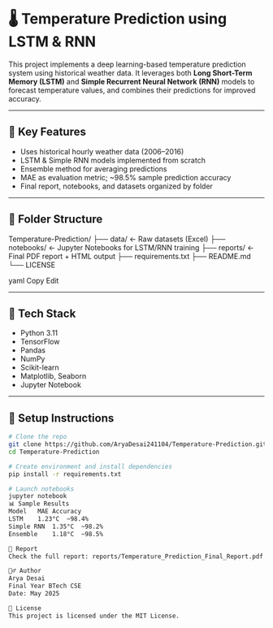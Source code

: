 # 🌡️ Temperature Prediction using LSTM & RNN

This project implements a deep learning-based temperature prediction system using historical weather data. It leverages both **Long Short-Term Memory (LSTM)** and **Simple Recurrent Neural Network (RNN)** models to forecast temperature values, and combines their predictions for improved accuracy.

---

## 📌 Key Features

- Uses historical hourly weather data (2006–2016)
- LSTM & Simple RNN models implemented from scratch
- Ensemble method for averaging predictions
- MAE as evaluation metric; ~98.5% sample prediction accuracy
- Final report, notebooks, and datasets organized by folder

---

## 📁 Folder Structure

Temperature-Prediction/
├── data/ ← Raw datasets (Excel)
├── notebooks/ ← Jupyter Notebooks for LSTM/RNN training
├── reports/ ← Final PDF report + HTML output
├── requirements.txt
├── README.md
└── LICENSE

yaml
Copy
Edit

---

## 🧪 Tech Stack

- Python 3.11
- TensorFlow
- Pandas
- NumPy
- Scikit-learn
- Matplotlib, Seaborn
- Jupyter Notebook

---

## 🧰 Setup Instructions

```bash
# Clone the repo
git clone https://github.com/AryaDesai241104/Temperature-Prediction.git
cd Temperature-Prediction

# Create environment and install dependencies
pip install -r requirements.txt

# Launch notebooks
jupyter notebook
📊 Sample Results
Model	MAE	Accuracy
LSTM	1.23°C	~98.4%
Simple RNN	1.35°C	~98.2%
Ensemble	1.18°C	~98.5%

📑 Report
Check the full report: reports/Temperature_Prediction_Final_Report.pdf

🙋‍♂️ Author
Arya Desai
Final Year BTech CSE
Date: May 2025

📜 License
This project is licensed under the MIT License.
```
